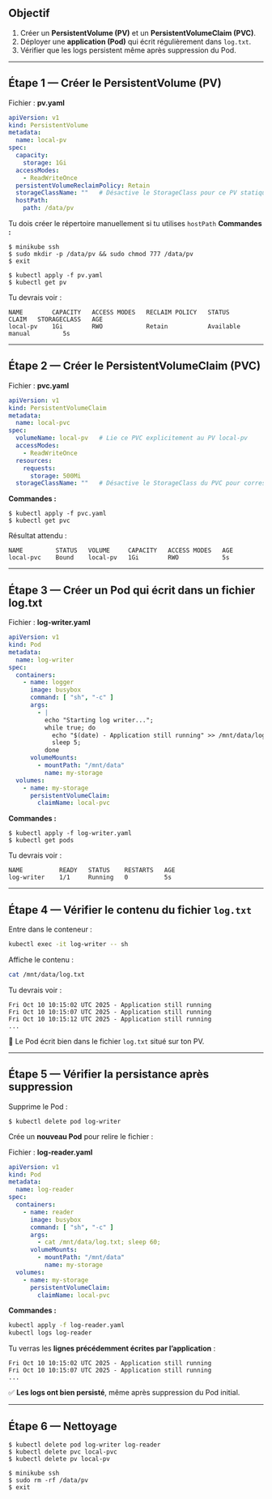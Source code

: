 ## Objectif

1. Créer un **PersistentVolume (PV)** et un **PersistentVolumeClaim (PVC)**.
2. Déployer une **application (Pod)** qui écrit régulièrement dans `log.txt`.
3. Vérifier que les logs persistent même après suppression du Pod.

---

## Étape 1 — Créer le PersistentVolume (PV)

Fichier : **pv.yaml**

```yaml
apiVersion: v1
kind: PersistentVolume
metadata:
  name: local-pv
spec:
  capacity:
    storage: 1Gi
  accessModes:
    - ReadWriteOnce
  persistentVolumeReclaimPolicy: Retain
  storageClassName: ""   # Désactive le StorageClass pour ce PV statique
  hostPath:
    path: /data/pv
```

Tu dois créer le répertoire manuellement si tu utilises `hostPath`
**Commandes :**

```
$ minikube ssh
$ sudo mkdir -p /data/pv && sudo chmod 777 /data/pv
$ exit

$ kubectl apply -f pv.yaml
$ kubectl get pv
```

Tu devrais voir :

```
NAME        CAPACITY   ACCESS MODES   RECLAIM POLICY   STATUS      CLAIM   STORAGECLASS   AGE
local-pv    1Gi        RWO            Retain           Available           manual         5s
```

---

## Étape 2 — Créer le PersistentVolumeClaim (PVC)

Fichier : **pvc.yaml**

```yaml
apiVersion: v1
kind: PersistentVolumeClaim
metadata:
  name: local-pvc
spec:
  volumeName: local-pv   # Lie ce PVC explicitement au PV local-pv
  accessModes:
    - ReadWriteOnce
  resources:
    requests:
      storage: 500Mi
  storageClassName: ""   # Désactive le StorageClass du PVC pour correspondre au PV
```

**Commandes :**

```
$ kubectl apply -f pvc.yaml
$ kubectl get pvc
```

Résultat attendu :

```
NAME         STATUS   VOLUME     CAPACITY   ACCESS MODES   AGE
local-pvc    Bound    local-pv   1Gi        RWO            5s
```

---

## Étape 3 — Créer un Pod qui écrit dans un fichier log.txt

Fichier : **log-writer.yaml**

```yaml
apiVersion: v1
kind: Pod
metadata:
  name: log-writer
spec:
  containers:
    - name: logger
      image: busybox
      command: [ "sh", "-c" ]
      args:
        - |
          echo "Starting log writer..."; 
          while true; do 
            echo "$(date) - Application still running" >> /mnt/data/log.txt; 
            sleep 5; 
          done
      volumeMounts:
        - mountPath: "/mnt/data"
          name: my-storage
  volumes:
    - name: my-storage
      persistentVolumeClaim:
        claimName: local-pvc
```

**Commandes :**

```
$ kubectl apply -f log-writer.yaml
$ kubectl get pods
```

Tu devrais voir :

```
NAME          READY   STATUS    RESTARTS   AGE
log-writer    1/1     Running   0          5s
```

---

## Étape 4 — Vérifier le contenu du fichier `log.txt`

Entre dans le conteneur :

```bash
kubectl exec -it log-writer -- sh
```

Affiche le contenu :

```bash
cat /mnt/data/log.txt
```

Tu devrais voir :

```
Fri Oct 10 10:15:02 UTC 2025 - Application still running
Fri Oct 10 10:15:07 UTC 2025 - Application still running
Fri Oct 10 10:15:12 UTC 2025 - Application still running
...
```

🚀 Le Pod écrit bien dans le fichier `log.txt` situé sur ton PV.

---

## Étape 5 — Vérifier la persistance après suppression

Supprime le Pod :

```
$ kubectl delete pod log-writer
```

Crée un **nouveau Pod** pour relire le fichier :

Fichier : **log-reader.yaml**

```yaml
apiVersion: v1
kind: Pod
metadata:
  name: log-reader
spec:
  containers:
    - name: reader
      image: busybox
      command: [ "sh", "-c" ]
      args:
        - cat /mnt/data/log.txt; sleep 60;
      volumeMounts:
        - mountPath: "/mnt/data"
          name: my-storage
  volumes:
    - name: my-storage
      persistentVolumeClaim:
        claimName: local-pvc
```

**Commandes :**

```bash
kubectl apply -f log-reader.yaml
kubectl logs log-reader
```

Tu verras les **lignes précédemment écrites par l’application** :

```
Fri Oct 10 10:15:02 UTC 2025 - Application still running
Fri Oct 10 10:15:07 UTC 2025 - Application still running
...
```

✅ **Les logs ont bien persisté**, même après suppression du Pod initial.

---

## Étape 6 — Nettoyage

```
$ kubectl delete pod log-writer log-reader
$ kubectl delete pvc local-pvc
$ kubectl delete pv local-pv

$ minikube ssh
$ sudo rm -rf /data/pv
$ exit
```

